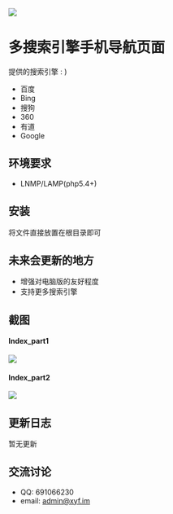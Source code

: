 ![](https://raw.githubusercontent.com/xuyuanfang/so.whu.link/master/img/logo.png)

多搜索引擎手机导航页面
=========================

提供的搜索引擎 : )

* 百度
* Bing
* 搜狗
* 360
* 有道
* Google


环境要求
------------

* LNMP/LAMP(php5.4+)



安装
------------

将文件直接放置在根目录即可


未来会更新的地方
----------

- 增强对电脑版的友好程度
- 支持更多搜索引擎


截图
-----------

#### Index_part1
![](https://raw.githubusercontent.com/xuyuanfang/so.whu.link/master/img/s1.png)

#### Index_part2
![](https://raw.githubusercontent.com/xuyuanfang/so.whu.link/master/img/s2.png)

## 更新日志
暂无更新


交流讨论
----------
- QQ: 691066230
- email: admin@xyf.im
